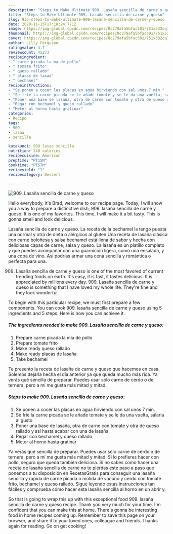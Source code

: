 ```yaml
---
description: "Steps to Make Ultimate 909. Lasaña sencilla de carne y queso"
title: "Steps to Make Ultimate 909. Lasaña sencilla de carne y queso"
slug: 936-steps-to-make-ultimate-909-lasana-sencilla-de-carne-y-queso
date: 2020-11-15T17:18:24.771Z
image: https://img-global.cpcdn.com/recipes/0c279afa5bfac501/751x532cq70/909-lasana-sencilla-de-carne-y-queso-foto-principal.jpg
thumbnail: https://img-global.cpcdn.com/recipes/0c279afa5bfac501/751x532cq70/909-lasana-sencilla-de-carne-y-queso-foto-principal.jpg
cover: https://img-global.cpcdn.com/recipes/0c279afa5bfac501/751x532cq70/909-lasana-sencilla-de-carne-y-queso-foto-principal.jpg
author: Lilly Ferguson
ratingvalue: 4.7
reviewcount: 45273
recipeingredient:
- " carne picada la ma de pollo"
- " tomate frito"
- " queso rallado"
- " placas de lasaa"
- " bechamel"
recipeinstructions:
- "Se ponen a cocer las placas en agua hirviendo con sal unos 7 min."
- "Se fríe la carne picada se le añade tomate y se le da una vuelta, salarla al gusto"
- "Poner una base de lasaña, otra de carne con tomate y otra de queso rallado y así hasta acabar con una de lasaña"
- "Regar con bechamel y queso rallado"
- "Meter al horno hasta gratinar"
categories:
- Recipe
tags:
- 909
- lasaa
- sencilla

katakunci: 909 lasaa sencilla 
nutrition: 240 calories
recipecuisine: American
preptime: "PT15M"
cooktime: "PT57M"
recipeyield: "1"
recipecategory: Dessert

---
```



![909. Lasaña sencilla de carne y queso](https://img-global.cpcdn.com/recipes/0c279afa5bfac501/751x532cq70/909-lasana-sencilla-de-carne-y-queso-foto-principal.jpg)

Hello everybody, it's Brad, welcome to our recipe page. Today, I will show you a way to prepare a distinctive dish, 909. lasaña sencilla de carne y queso. It is one of my favorites. This time, I will make it a bit tasty. This is gonna smell and look delicious.

Lasaña sencilla de carne y queso. La receta de la bechamel la tengo puesta una normal y otra de dieta o alérgicos al gluten Una receta de lasaña clásica con carne boloñesa y salsa bechamel está llena de sabor y hecha con deliciosas capas de carne, salsa y queso. La lasaña es un platillo completo y que puedes acompañar con una guarnición ligera, como una ensalada, y una copa de vino. Así podrías armar una cena sencilla y romántica o perfecta para una.

909. Lasaña sencilla de carne y queso is one of the most favored of current trending foods on earth. It's easy, it is fast, it tastes delicious. It is appreciated by millions every day. 909. Lasaña sencilla de carne y queso is something that I have loved my whole life. They're fine and they look wonderful.


To begin with this particular recipe, we must first prepare a few components. You can cook 909. lasaña sencilla de carne y queso using 5 ingredients and 5 steps. Here is how you can achieve it.

<!--inarticleads1-->

##### The ingredients needed to make 909. Lasaña sencilla de carne y queso:

1. Prepare  carne picada la mía de pollo
1. Prepare  tomate frito
1. Make ready  queso rallado
1. Make ready  placas de lasaña
1. Take  bechamel


Te presento la receta de lasaña de carne y queso que hacemos en casa. Solemos dejarla hecha el día anterior ya que queda mucho más rica. Ya verás qué sencilla de preparar. Puedes usar sólo carne de cerdo o de ternera, pero a mí me gusta más mitad y mitad. 

<!--inarticleads2-->

##### Steps to make 909. Lasaña sencilla de carne y queso:

1. Se ponen a cocer las placas en agua hirviendo con sal unos 7 min.
1. Se fríe la carne picada se le añade tomate y se le da una vuelta, salarla al gusto
1. Poner una base de lasaña, otra de carne con tomate y otra de queso rallado y así hasta acabar con una de lasaña
1. Regar con bechamel y queso rallado
1. Meter al horno hasta gratinar


Ya verás qué sencilla de preparar. Puedes usar sólo carne de cerdo o de ternera, pero a mí me gusta más mitad y mitad. Si lo prefieres hacer con pollo, seguro que queda también deliciosa. Si no sabes como hacer una receta de lasaña sencilla de carne no te pierdas este paso a paso que ponemos a tu disposición en RecetasGratis para conseguir una lasaña sencilla y rápida de carne picada o molida de vacuno y cerdo con tomate frito, bechamel y queso rallado. Sigue leyendo estas instrucciones tan fáciles y comprueba cómo hacer esta lasaña sencilla al horno en un abrir y. 

So that is going to wrap this up with this exceptional food 909. lasaña sencilla de carne y queso recipe. Thank you very much for your time. I'm confident that you can make this at home. There's gonna be interesting food in home recipes coming up. Remember to save this page on your browser, and share it to your loved ones, colleague and friends. Thanks again for reading. Go on get cooking!
